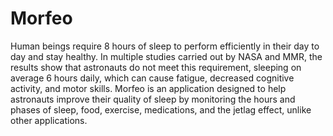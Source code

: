 # Morfeo
Human beings require 8 hours of sleep to perform efficiently in their day to day and stay healthy. In multiple studies carried out by NASA and MMR, the results show that astronauts do not meet this requirement, sleeping on average 6 hours daily, which can cause fatigue, decreased cognitive activity, and motor skills. Morfeo is an application designed to help astronauts improve their quality of sleep by monitoring the hours and phases of sleep, food, exercise, medications, and the jetlag effect, unlike other applications.
